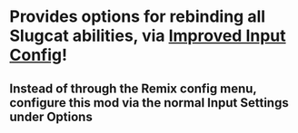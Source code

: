 # Provides options for rebinding all Slugcat abilities, via [Improved Input Config](https://github.com/zombieseatflesh7/improved-input-config/releases)!

## Instead of through the Remix config menu, configure this mod via the normal Input Settings under Options
